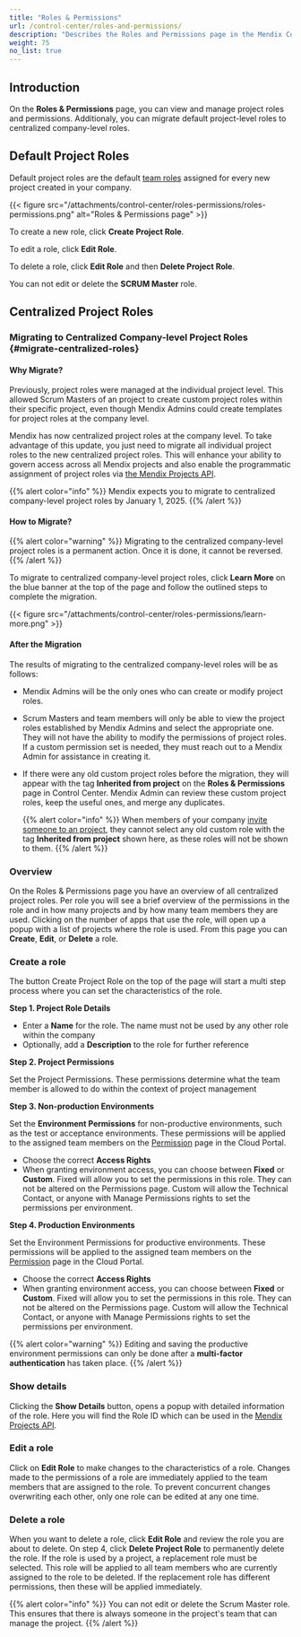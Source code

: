 ```yaml
---
title: "Roles & Permissions"
url: /control-center/roles-and-permissions/
description: "Describes the Roles and Permissions page in the Mendix Control Center."
weight: 75
no_list: true
---
```


## Introduction

On the **Roles & Permissions** page, you can view and manage project roles and permissions. Additionaly, you can migrate default project-level roles to centralized company-level roles.

## Default Project Roles

Default project roles are the default [team roles](/developerportal/general/app-roles/#team-roles) assigned for every new project created in your company.

{{< figure src="/attachments/control-center/roles-permissions/roles-permissions.png"  alt="Roles & Permissions page" >}}

To create a new role, click **Create Project Role**.

To edit a role, click **Edit Role**.

To delete a role, click **Edit Role** and then **Delete Project Role**.

You can not edit or delete the **SCRUM Master** role.

## Centralized Project Roles

### Migrating to Centralized Company-level Project Roles {#migrate-centralized-roles}

#### Why Migrate?

Previously, project roles were managed at the individual project level. This allowed Scrum Masters of an project to create custom project roles within their specific project, even though Mendix Admins could create templates for project roles at the company level.

Mendix has now centralized project roles at the company level. To take advantage of this update, you just need to migrate all individual project roles to the new centralized project roles. This will enhance your ability to govern access across all Mendix projects and also enable the programmatic assignment of project roles via [the Mendix Projects API](/apidocs-mxsdk/apidocs/projects-api/).

{{% alert color="info" %}}
Mendix expects you to migrate to centralized company-level project roles by January 1, 2025.
{{% /alert %}}

#### How to Migrate?

{{% alert color="warning" %}}
Migrating to the centralized company-level project roles is a permanent action. Once it is done, it cannot be reversed.
{{% /alert %}}

To migrate to centralized company-level project roles, click **Learn More** on the blue banner at the top of the page and follow the outlined steps to complete the migration.

{{< figure src="/attachments/control-center/roles-permissions/learn-more.png"  >}}

#### After the Migration

The results of migrating to the centralized company-level roles will be as follows:

* Mendix Admins will be the only ones who can create or modify project roles.

* Scrum Masters and team members will only be able to view the project roles established by Mendix Admins and select the appropriate one. They will not have the ability to modify the permissions of project roles. If a custom permission set is needed, they must reach out to a Mendix Admin for assistance in creating it.

* If there were any old custom project roles before the migration, they will appear with the tag **Inherited from project** on the **Roles & Permissions** page in Control Center. Mendix Admin can review these custom project roles, keep the useful ones, and merge any duplicates.

  {{% alert color="info" %}}
  When members of your company  [invite someone to an project](/developerportal/general/team/#inviting), they cannot select any old custom role with the tag **Inherited from project** shown here, as these roles will not be shown to them.
  {{% /alert %}} 

### Overview

On the Roles & Permissions page you have an overview of all centralized project roles. Per role you will see a brief overview of the permissions in the role and in how many projects and by how many team members they are used.
Clicking on the number of apps that use the role, will open up a popup with a list of projects where the role is used.
From this page you can **Create**, **Edit**, or **Delete** a role.

### Create a role

The button Create Project Role on the top of the page will start a multi step process where you can set the characteristics of the role.

**Step 1. Project Role Details**

* Enter a **Name** for the role. The name must not be used by any other role within the company
* Optionally, add a **Description** to the role for further reference

**Step 2. Project Permissions**

Set the Project Permissions. These permissions determine what the team member is allowed to do within the context of project management

**Step 3. Non-production Environments**

Set the **Environment Permissions** for non-productive environments, such as the test or acceptance environments. These permissions will be applied to the assigned team members on the [Permission](/developerportal/deploy/environments/#permissions) page in the Cloud Portal.

* Choose the correct **Access Rights**
* When granting environment access, you can choose between **Fixed** or **Custom**. Fixed will allow you to set the permissions in this role. They can not be altered on the Permissions page. Custom will allow the Technical Contact, or anyone with Manage Permissions rights to set the permissions per environment.

**Step 4. Production Environments**

Set the Environment Permissions for productive environments. These permissions will be applied to the assigned team members on the [Permission](/developerportal/deploy/environments/#permissions) page in the Cloud Portal.

* Choose the correct **Access Rights**
* When granting environment access, you can choose between **Fixed** or **Custom**. Fixed will allow you to set the permissions in this role. They can not be altered on the Permissions page. Custom will allow the Technical Contact, or anyone with Manage Permissions rights to set the permissions per environment.

{{% alert color="warning" %}}
Editing and saving the productive environment permissions can only be done after a **multi-factor authentication** has taken place.
{{% /alert %}}

### Show details

Clicking the **Show Details** button, opens a popup with detailed information of the role.
Here you will find the Role ID which can be used in the [Mendix Projects API](/apidocs-mxsdk/apidocs/projects-api/).

### Edit a role

Click on **Edit Role** to make changes to the characteristics of a role.
Changes made to the permissions of a role are immediately applied to the team members that are assigned to the role.
To prevent concurrent changes overwriting each other, only one role can be edited at any one time.

### Delete a role

When you want to delete a role, click **Edit Role** and review the role you are about to delete.
On step 4, click **Delete Project Role** to permanently delete the role.
If the role is used by a project, a replacement role must be selected. This role will be applied to all team members who are currently assigned to the role to be deleted. If the replacement role has different permissions, then these will be applied immediately.

{{% alert color="info" %}}
You can not edit or delete the Scrum Master role. This ensures that there is always someone in the project's team that can manage the project.
{{% /alert %}}
